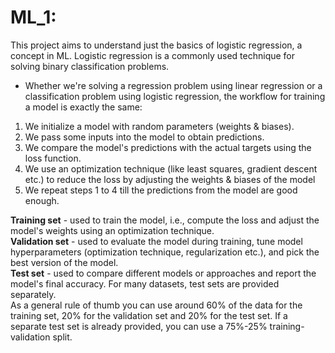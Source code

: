 # ML_1:
This project aims to understand just the basics of logistic regression, a concept in ML.
Logistic regression is a commonly used technique for solving binary classification problems.
- Whether we're solving a regression problem using linear regression or a classification problem using logistic regression, the workflow for training a model is exactly the same:
1. We initialize a model with random parameters (weights & biases).
2. We pass some inputs into the model to obtain predictions.
3. We compare the model's predictions with the actual targets using the loss function.
4. We use an optimization technique (like least squares, gradient descent etc.) to reduce the loss by adjusting the weights & biases of the model
5. We repeat steps 1 to 4 till the predictions from the model are good enough.</br>
   
**Training set** - used to train the model, i.e., compute the loss and adjust the model's weights using an optimization technique.</br>
**Validation set** - used to evaluate the model during training, tune model hyperparameters (optimization technique, regularization etc.), and pick the best version of the model.</br>
**Test set** - used to compare different models or approaches and report the model's final accuracy. For many datasets, test sets are provided separately.</br>
As a general rule of thumb you can use around 60% of the data for the training set, 20% for the validation set and 20% for the test set. If a separate test set is already provided, you can use a 75%-25% training-validation split.</br>
